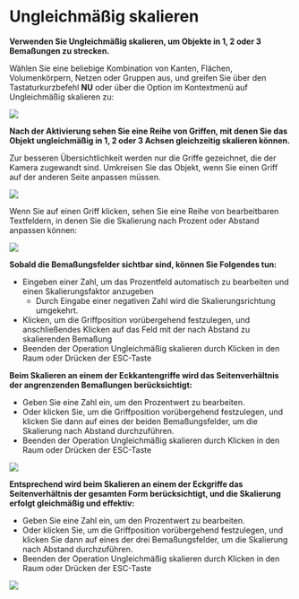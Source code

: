 # Ungleichmäßig skalieren

**Verwenden Sie Ungleichmäßig skalieren, um Objekte in 1, 2 oder 3 Bemaßungen zu strecken.**

Wählen Sie eine beliebige Kombination von Kanten, Flächen, Volumenkörpern, Netzen oder Gruppen aus, und greifen Sie über den Tastaturkurzbefehl **NU** oder über die Option im Kontextmenü auf Ungleichmäßig skalieren zu:

![](../.gitbook/assets/nu-scale\_context-menu.PNG)

**Nach der Aktivierung sehen Sie eine Reihe von Griffen, mit denen Sie das Objekt ungleichmäßig in 1, 2 oder 3 Achsen gleichzeitig skalieren können.**

Zur besseren Übersichtlichkeit werden nur die Griffe gezeichnet, die der Kamera zugewandt sind. Umkreisen Sie das Objekt, wenn Sie einen Griff auf der anderen Seite anpassen müssen.

![](../.gitbook/assets/nu-scale\_grips-1.PNG)

Wenn Sie auf einen Griff klicken, sehen Sie eine Reihe von bearbeitbaren Textfeldern, in denen Sie die Skalierung nach Prozent oder Abstand anpassen können:

![](../.gitbook/assets/nu-scale\_grips-2.PNG)

**Sobald die Bemaßungsfelder sichtbar sind, können Sie Folgendes tun:**

* Eingeben einer Zahl, um das Prozentfeld automatisch zu bearbeiten und einen Skalierungsfaktor anzugeben
   * Durch Eingabe einer negativen Zahl wird die Skalierungsrichtung umgekehrt.
* Klicken, um die Griffposition vorübergehend festzulegen, und anschließendes Klicken auf das Feld mit der nach Abstand zu skalierenden Bemaßung
* Beenden der Operation Ungleichmäßig skalieren durch Klicken in den Raum oder Drücken der ESC-Taste

**Beim Skalieren an einem der Eckkantengriffe wird das Seitenverhältnis der angrenzenden Bemaßungen berücksichtigt:**

* Geben Sie eine Zahl ein, um den Prozentwert zu bearbeiten.
* Oder klicken Sie, um die Griffposition vorübergehend festzulegen, und klicken Sie dann auf eines der beiden Bemaßungsfelder, um die Skalierung nach Abstand durchzuführen.
* Beenden der Operation Ungleichmäßig skalieren durch Klicken in den Raum oder Drücken der ESC-Taste

![](../.gitbook/assets/nu-scale\_grips-3.PNG)

**Entsprechend wird beim Skalieren an einem der Eckgriffe das Seitenverhältnis der gesamten Form berücksichtigt, und die Skalierung erfolgt gleichmäßig und effektiv:**

* Geben Sie eine Zahl ein, um den Prozentwert zu bearbeiten.
* Oder klicken Sie, um die Griffposition vorübergehend festzulegen, und klicken Sie dann auf eines der drei Bemaßungsfelder, um die Skalierung nach Abstand durchzuführen.
* Beenden der Operation Ungleichmäßig skalieren durch Klicken in den Raum oder Drücken der ESC-Taste

![](../.gitbook/assets/nu-scale\_grips-4.PNG)
